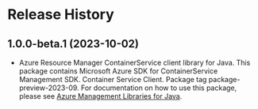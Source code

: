 # Release History

## 1.0.0-beta.1 (2023-10-02)

- Azure Resource Manager ContainerService client library for Java. This package contains Microsoft Azure SDK for ContainerService Management SDK. Container Service Client. Package tag package-preview-2023-09. For documentation on how to use this package, please see [Azure Management Libraries for Java](https://aka.ms/azsdk/java/mgmt).
